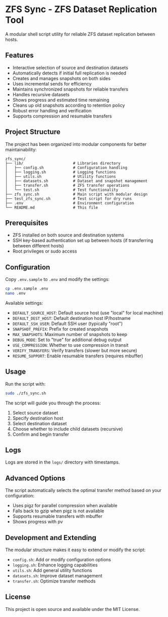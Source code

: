 # ZFS Sync - ZFS Dataset Replication Tool

A modular shell script utility for reliable ZFS dataset replication between hosts.

## Features

- Interactive selection of source and destination datasets
- Automatically detects if initial full replication is needed
- Creates and manages snapshots on both sides
- Uses incremental sends for efficiency
- Maintains synchronized snapshots for reliable transfers
- Handles recursive datasets
- Shows progress and estimated time remaining
- Cleans up old snapshots according to retention policy
- Robust error handling and verification
- Supports compression and resumable transfers

## Project Structure

The project has been organized into modular components for better maintainability:

```
zfs_sync/
├── lib/                      # Libraries directory
│   ├── config.sh             # Configuration handling
│   ├── logging.sh            # Logging functions
│   ├── utils.sh              # Utility functions
│   ├── datasets.sh           # Dataset and snapshot management
│   ├── transfer.sh           # ZFS transfer operations
│   └── test.sh               # Test functionality
├── zfs_sync.sh               # Main script with modular design
├── test_zfs_sync.sh          # Test script for dry runs
├── .env                      # Environment configuration
└── README.md                 # This file
```

## Prerequisites

- ZFS installed on both source and destination systems
- SSH key-based authentication set up between hosts (if transferring between different hosts)
- Root privileges or sudo access

## Configuration

Copy `.env.sample` to `.env` and modify the settings:

```bash
cp .env.sample .env
nano .env
```

Available settings:

- `DEFAULT_SOURCE_HOST`: Default source host (use "local" for local machine)
- `DEFAULT_DEST_HOST`: Default destination host IP/hostname
- `DEFAULT_SSH_USER`: Default SSH user (typically "root")
- `SNAPSHOT_PREFIX`: Prefix for created snapshots
- `MAX_SNAPSHOTS`: Maximum number of snapshots to keep
- `DEBUG_MODE`: Set to "true" for additional debug output
- `USE_COMPRESSION`: Whether to use compression in transit
- `VERIFY_TRANSFERS`: Verify transfers (slower but more secure)
- `RESUME_SUPPORT`: Enable resumable transfers (requires mbuffer)

## Usage

Run the script with:

```bash
sudo ./zfs_sync.sh
```

The script will guide you through the process:

1. Select source dataset
2. Specify destination host
3. Select destination dataset
4. Choose whether to include child datasets (recursive)
5. Confirm and begin transfer

## Logs

Logs are stored in the `logs/` directory with timestamps.

## Advanced Options

The script automatically selects the optimal transfer method based on your configuration:

- Uses pigz for parallel compression when available
- Falls back to gzip when pigz is not available
- Supports resumable transfers with mbuffer
- Shows progress with pv

## Development and Extending

The modular structure makes it easy to extend or modify the script:

- `config.sh`: Add or modify configuration options
- `logging.sh`: Enhance logging capabilities
- `utils.sh`: Add general utility functions
- `datasets.sh`: Improve dataset management
- `transfer.sh`: Optimize transfer methods

## License

This project is open source and available under the MIT License.
